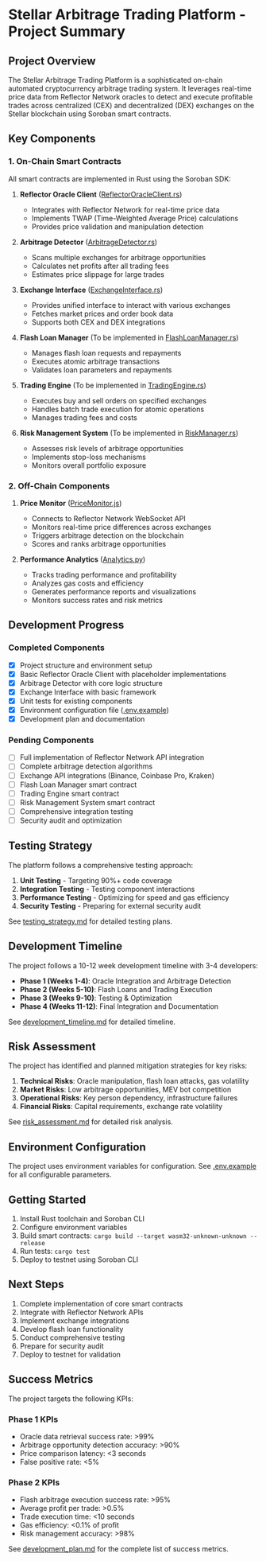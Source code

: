 # Stellar Arbitrage Trading Platform - Project Summary

## Project Overview

The Stellar Arbitrage Trading Platform is a sophisticated on-chain automated cryptocurrency arbitrage trading system. It leverages real-time price data from Reflector Network oracles to detect and execute profitable trades across centralized (CEX) and decentralized (DEX) exchanges on the Stellar blockchain using Soroban smart contracts.

## Key Components

### 1. On-Chain Smart Contracts

All smart contracts are implemented in Rust using the Soroban SDK:

1. **Reflector Oracle Client** ([ReflectorOracleClient.rs](file:///c%3A/Users/user/Hackathon/Arbitrage/contracts/ReflectorOracleClient.rs))
   - Integrates with Reflector Network for real-time price data
   - Implements TWAP (Time-Weighted Average Price) calculations
   - Provides price validation and manipulation detection

2. **Arbitrage Detector** ([ArbitrageDetector.rs](file:///c%3A/Users/user/Hackathon/Arbitrage/contracts/ArbitrageDetector.rs))
   - Scans multiple exchanges for arbitrage opportunities
   - Calculates net profits after all trading fees
   - Estimates price slippage for large trades

3. **Exchange Interface** ([ExchangeInterface.rs](file:///c%3A/Users/user/Hackathon/Arbitrage/contracts/ExchangeInterface.rs))
   - Provides unified interface to interact with various exchanges
   - Fetches market prices and order book data
   - Supports both CEX and DEX integrations

4. **Flash Loan Manager** (To be implemented in [FlashLoanManager.rs](file:///c%3A/Users/user/Hackathon/Arbitrage/todo_list.md#L144-L189))
   - Manages flash loan requests and repayments
   - Executes atomic arbitrage transactions
   - Validates loan parameters and repayments

5. **Trading Engine** (To be implemented in [TradingEngine.rs](file:///c%3A/Users/user/Hackathon/Arbitrage/todo_list.md#L79-L142))
   - Executes buy and sell orders on specified exchanges
   - Handles batch trade execution for atomic operations
   - Manages trading fees and costs

6. **Risk Management System** (To be implemented in [RiskManager.rs](file:///c%3A/Users/user/Hackathon/Arbitrage/todo_list.md#L191-L230))
   - Assesses risk levels of arbitrage opportunities
   - Implements stop-loss mechanisms
   - Monitors overall portfolio exposure

### 2. Off-Chain Components

1. **Price Monitor** ([PriceMonitor.js](file:///c%3A/Users/user/Hackathon/Arbitrage/off_chain/PriceMonitor.js))
   - Connects to Reflector Network WebSocket API
   - Monitors real-time price differences across exchanges
   - Triggers arbitrage detection on the blockchain
   - Scores and ranks arbitrage opportunities

2. **Performance Analytics** ([Analytics.py](file:///c%3A/Users/user/Hackathon/Arbitrage/off_chain/Analytics.py))
   - Tracks trading performance and profitability
   - Analyzes gas costs and efficiency
   - Generates performance reports and visualizations
   - Monitors success rates and risk metrics

## Development Progress

### Completed Components
- [x] Project structure and environment setup
- [x] Basic Reflector Oracle Client with placeholder implementations
- [x] Arbitrage Detector with core logic structure
- [x] Exchange Interface with basic framework
- [x] Unit tests for existing components
- [x] Environment configuration file ([.env.example](file:///c%3A/Users/user/Hackathon/Arbitrage/.env.example))
- [x] Development plan and documentation

### Pending Components
- [ ] Full implementation of Reflector Network API integration
- [ ] Complete arbitrage detection algorithms
- [ ] Exchange API integrations (Binance, Coinbase Pro, Kraken)
- [ ] Flash Loan Manager smart contract
- [ ] Trading Engine smart contract
- [ ] Risk Management System smart contract
- [ ] Comprehensive integration testing
- [ ] Security audit and optimization

## Testing Strategy

The platform follows a comprehensive testing approach:

1. **Unit Testing** - Targeting 90%+ code coverage
2. **Integration Testing** - Testing component interactions
3. **Performance Testing** - Optimizing for speed and gas efficiency
4. **Security Testing** - Preparing for external security audit

See [testing_strategy.md](file:///c%3A/Users/user/Hackathon/Arbitrage/testing_strategy.md) for detailed testing plans.

## Development Timeline

The project follows a 10-12 week development timeline with 3-4 developers:

- **Phase 1 (Weeks 1-4)**: Oracle Integration and Arbitrage Detection
- **Phase 2 (Weeks 5-10)**: Flash Loans and Trading Execution
- **Phase 3 (Weeks 9-10)**: Testing & Optimization
- **Phase 4 (Weeks 11-12)**: Final Integration and Documentation

See [development_timeline.md](file:///c%3A/Users/user/Hackathon/Arbitrage/development_timeline.md) for detailed timeline.

## Risk Assessment

The project has identified and planned mitigation strategies for key risks:

1. **Technical Risks**: Oracle manipulation, flash loan attacks, gas volatility
2. **Market Risks**: Low arbitrage opportunities, MEV bot competition
3. **Operational Risks**: Key person dependency, infrastructure failures
4. **Financial Risks**: Capital requirements, exchange rate volatility

See [risk_assessment.md](file:///c%3A/Users/user/Hackathon/Arbitrage/risk_assessment.md) for detailed risk analysis.

## Environment Configuration

The project uses environment variables for configuration. See [.env.example](file:///c%3A/Users/user/Hackathon/Arbitrage/.env.example) for all configurable parameters.

## Getting Started

1. Install Rust toolchain and Soroban CLI
2. Configure environment variables
3. Build smart contracts: `cargo build --target wasm32-unknown-unknown --release`
4. Run tests: `cargo test`
5. Deploy to testnet using Soroban CLI

## Next Steps

1. Complete implementation of core smart contracts
2. Integrate with Reflector Network APIs
3. Implement exchange integrations
4. Develop flash loan functionality
5. Conduct comprehensive testing
6. Prepare for security audit
7. Deploy to testnet for validation

## Success Metrics

The project targets the following KPIs:

### Phase 1 KPIs
- Oracle data retrieval success rate: >99%
- Arbitrage opportunity detection accuracy: >90%
- Price comparison latency: <3 seconds
- False positive rate: <5%

### Phase 2 KPIs
- Flash arbitrage execution success rate: >95%
- Average profit per trade: >0.5%
- Trade execution time: <10 seconds
- Gas efficiency: <0.1% of profit
- Risk management accuracy: >98%

See [development_plan.md](file:///c%3A/Users/user/Hackathon/Arbitrage/development_plan.md) for the complete list of success metrics.